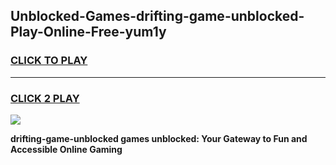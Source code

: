 
## Unblocked-Games-drifting-game-unblocked-Play-Online-Free-yum1y
<h3>
<a href="https://premium76.site?title=drifting-game-unblocked&ref=26A">CLICK TO PLAY</a></h3>
<hr>

<h3>
<a href="https://premium76.site?title=drifting-game-unblocked&ref=26A">CLICK 2 PLAY</a>
  
</h3>

<a href="https://premium76.site?title=drifting-game-unblocked&ref=26A"><img src="https://clearcache.store/games.png"></a>


**drifting-game-unblocked games unblocked: Your Gateway to Fun and Accessible Online Gaming**
